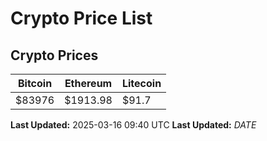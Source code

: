 # Crypto Price List

## Crypto Prices
| Bitcoin | Ethereum | Litecoin |
| ------- | -------- | -------- |
| $83976 | $1913.98 | $91.7 |
**Last Updated:** 2025-03-16 09:40 UTC
**Last Updated:** $DATE$
